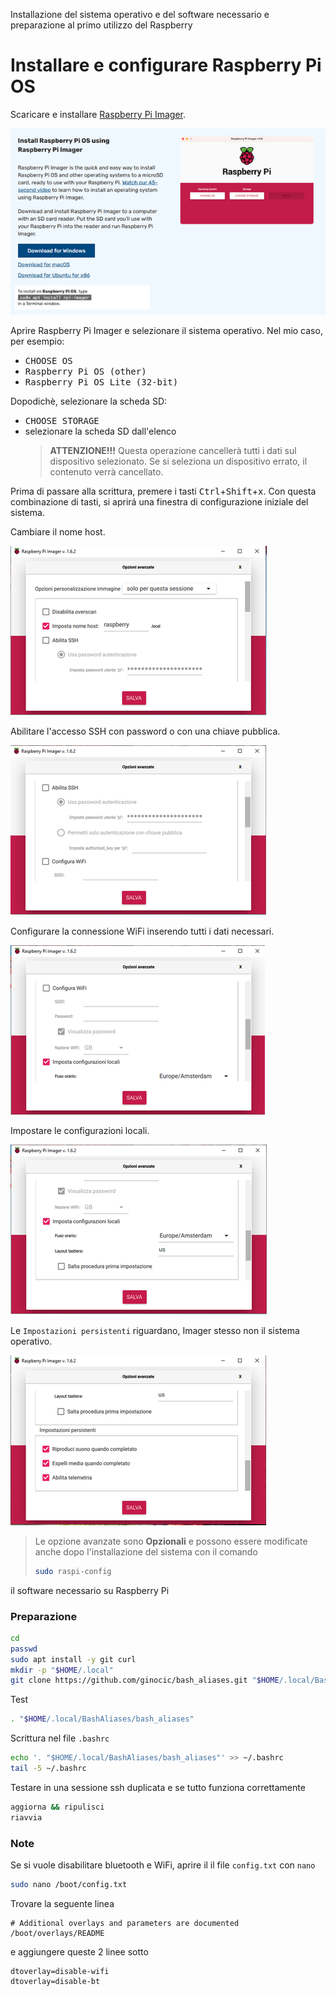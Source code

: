 Installazione del sistema operativo e del software necessario e preparazione al primo utilizzo del Raspberry

# Installare e configurare Raspberry Pi OS
Scaricare e installare [Raspberry Pi Imager](https://www.raspberrypi.com/software/).

![Download Raspberry Pi Imager](img/download_rpi-imager.png)

Aprire Raspberry Pi Imager e selezionare il sistema operativo. Nel mio caso, per esempio:
  * <kbd>CHOOSE OS</kbd>
  * <kbd>Raspberry Pi OS (other)</kbd>
  * <kbd>Raspberry Pi OS Lite (32-bit)</kbd>

Dopodichè, selezionare la scheda SD:
  * <kbd>CHOOSE STORAGE</kbd>
  * selezionare la scheda SD dall'elenco
    >**ATTENZIONE!!!** Questa operazione cancellerà tutti i dati sul dispositivo selezionato. Se si seleziona un dispositivo errato, il contenuto verrà cancellato.

Prima di passare alla scrittura, premere i tasti <kbd>Ctrl</kbd>+<kbd>Shift</kbd>+<kbd>x</kbd>. Con questa combinazione di tasti, si aprirá una finestra di configurazione iniziale del sistema.

Cambiare il nome host.

![Configurazione OS](img/config1.png)

Abilitare l'accesso SSH con password o con una chiave pubblica.

![Configurazione OS](img/config2.png)

Configurare la connessione WiFi inserendo tutti i dati necessari.

![Configurazione OS](img/config3.png)

Impostare le configurazioni locali.

![Configurazione OS](img/config4.png)

Le `Impostazioni persistenti` riguardano, Imager stesso non il sistema operativo.

![Configurazione OS](img/config5.png)

> Le opzione avanzate sono **Opzionali** e possono essere modificate anche dopo l'installazione del sistema con il comando
> ```bash
> sudo raspi-config
> ```






il software necessario su Raspberry Pi

### Preparazione
```bash
cd
passwd
sudo apt install -y git curl
mkdir -p "$HOME/.local"
git clone https://github.com/ginocic/bash_aliases.git "$HOME/.local/BashAliases"
```

Test
```bash
. "$HOME/.local/BashAliases/bash_aliases"
```

Scrittura nel file ```.bashrc```
```bash
echo '. "$HOME/.local/BashAliases/bash_aliases"' >> ~/.bashrc
tail -5 ~/.bashrc
```

Testare in una sessione ssh duplicata e se tutto funziona correttamente
```bash
aggiorna && ripulisci
riavvia
```

### Note
Se si vuole disabilitare bluetooth e WiFi, aprire il il file `config.txt` con `nano`
```bash
sudo nano /boot/config.txt
```
Trovare la seguente linea
```
# Additional overlays and parameters are documented /boot/overlays/README
```
e aggiungere queste 2 linee sotto
```
dtoverlay=disable-wifi
dtoverlay=disable-bt
```

